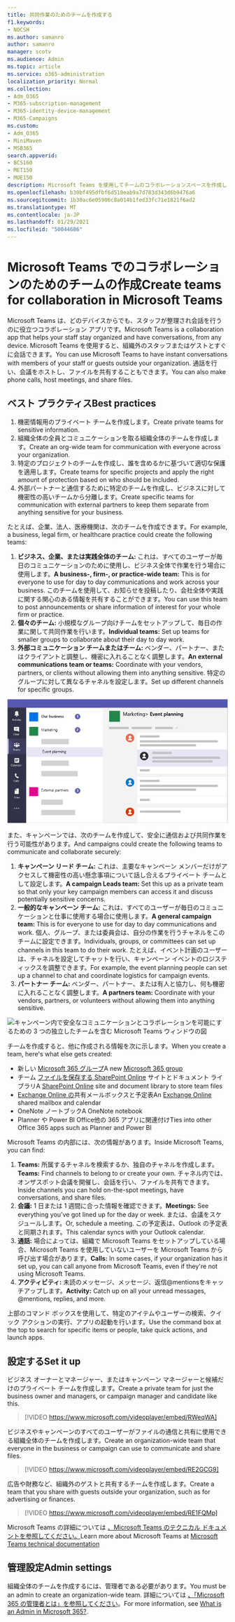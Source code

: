 ```yaml
---
title: 共同作業のためのチームを作成する
f1.keywords:
- NOCSH
ms.author: samanro
author: samanro
manager: scotv
ms.audience: Admin
ms.topic: article
ms.service: o365-administration
localization_priority: Normal
ms.collection:
- Adm_O365
- M365-subscription-management
- M365-identity-device-management
- M365-Campaigns
ms.custom:
- Adm_O365
- MiniMaven
- MSB365
search.appverid:
- BCS160
- MET150
- MOE150
description: Microsoft Teams を使用してチームのコラボレーションスペースを作成します。
ms.openlocfilehash: b30bf495dfbf6d510eab9a7d783d343d6b9476a6
ms.sourcegitcommit: 1b30ac6e05906c8a014b1fed33fc71e1821f6ad2
ms.translationtype: MT
ms.contentlocale: ja-JP
ms.lasthandoff: 01/29/2021
ms.locfileid: "50044686"
---
```

# <a name="create-teams-for-collaboration-in-microsoft-teams"></a><span data-ttu-id="cc48a-103">Microsoft Teams でのコラボレーションのためのチームの作成</span><span class="sxs-lookup"><span data-stu-id="cc48a-103">Create teams for collaboration in Microsoft Teams</span></span>

<span data-ttu-id="cc48a-104">Microsoft Teams は、どのデバイスからでも、スタッフが整理され会話を行うのに役立つコラボレーション アプリです。</span><span class="sxs-lookup"><span data-stu-id="cc48a-104">Microsoft Teams is a collaboration app that helps your staff stay organized and have conversations, from any device.</span></span> <span data-ttu-id="cc48a-105">Microsoft Teams を使用すると、組織外のスタッフまたはゲストとすぐに会話できます。</span><span class="sxs-lookup"><span data-stu-id="cc48a-105">You can use Microsoft Teams to have instant conversations with members of your staff or guests outside your organization.</span></span> <span data-ttu-id="cc48a-106">通話を行い、会議をホストし、ファイルを共有することもできます。</span><span class="sxs-lookup"><span data-stu-id="cc48a-106">You can also make phone calls, host meetings, and share files.</span></span>

## <a name="best-practices"></a><span data-ttu-id="cc48a-107">ベスト プラクティス</span><span class="sxs-lookup"><span data-stu-id="cc48a-107">Best practices</span></span>

1. <span data-ttu-id="cc48a-108">機密情報用のプライベート チームを作成します。</span><span class="sxs-lookup"><span data-stu-id="cc48a-108">Create private teams for sensitive information.</span></span>
1. <span data-ttu-id="cc48a-109">組織全体の全員とコミュニケーションを取る組織全体のチームを作成します。</span><span class="sxs-lookup"><span data-stu-id="cc48a-109">Create an org-wide team for communication with everyone across your organization.</span></span>
1. <span data-ttu-id="cc48a-110">特定のプロジェクトのチームを作成し、誰を含めるかに基づいて適切な保護を適用します。</span><span class="sxs-lookup"><span data-stu-id="cc48a-110">Create teams for specific projects and apply the right amount of protection based on who should be included.</span></span>
1. <span data-ttu-id="cc48a-111">外部パートナーと通信するために特定のチームを作成し、ビジネスに対して機密性の高いチームから分離します。</span><span class="sxs-lookup"><span data-stu-id="cc48a-111">Create specific teams for communication with external partners to keep them separate from anything sensitive for your business.</span></span>

<span data-ttu-id="cc48a-112">たとえば、企業、法人、医療機関は、次のチームを作成できます。</span><span class="sxs-lookup"><span data-stu-id="cc48a-112">For example, a business, legal firm, or healthcare practice could create the following teams:</span></span>

1. <span data-ttu-id="cc48a-113">**ビジネス、企業、または実践全体のチーム:** これは、すべてのユーザーが毎日のコミュニケーションのために使用し、ビジネス全体で作業を行う場合に使用します。</span><span class="sxs-lookup"><span data-stu-id="cc48a-113">**A business-, firm-, or practice-wide team:** This is for everyone to use for day to day communications and work across your business.</span></span> <span data-ttu-id="cc48a-114">このチームを使用して、お知らせを投稿したり、会社全体や実践に関する関心のある情報を共有することができます。</span><span class="sxs-lookup"><span data-stu-id="cc48a-114">You can use this team to post announcements or share information of interest for your whole firm or practice.</span></span>
1. <span data-ttu-id="cc48a-115">**個々のチーム:** 小規模なグループ向けチームをセットアップして、毎日の作業に関して共同作業を行います。</span><span class="sxs-lookup"><span data-stu-id="cc48a-115">**Individual teams:** Set up teams for smaller groups to collaborate about their day to day work.</span></span>
1. <span data-ttu-id="cc48a-116">**外部コミュニケーション チームまたはチーム:** ベンダー、パートナー、またはクライアントと調整し、機密に入れることなく調整します。</span><span class="sxs-lookup"><span data-stu-id="cc48a-116">**An external communications team or teams:** Coordinate with your vendors, partners, or clients without allowing them into anything sensitive.</span></span> <span data-ttu-id="cc48a-117">特定のグループに対して異なるチャネルを設定します。</span><span class="sxs-lookup"><span data-stu-id="cc48a-117">Set up different channels for specific groups.</span></span>

![ビジネス内で安全な通信とコラボレーションを可能にするための 3 つの独立したチームを含む Microsoft Teams ウィンドウの図](../media/m365-democracy-teams-business-collab.png)

<span data-ttu-id="cc48a-119">また、キャンペーンでは、次のチームを作成して、安全に通信および共同作業を行う可能性があります。</span><span class="sxs-lookup"><span data-stu-id="cc48a-119">And campaigns could create the following teams to communicate and collaborate securely:</span></span>

1. <span data-ttu-id="cc48a-120">**キャンペーン リード チーム:** これは、主要なキャンペーン メンバーだけがアクセスして機密性の高い懸念事項について話し合えるプライベート チームとして設定します。</span><span class="sxs-lookup"><span data-stu-id="cc48a-120">**A campaign Leads team:** Set this up as a private team so that only your key campaign members can access it and discuss potentially sensitive concerns.</span></span>
2. <span data-ttu-id="cc48a-121">**一般的なキャンペーン チーム:** これは、すべてのユーザーが毎日のコミュニケーションと仕事に使用する場合に使用します。</span><span class="sxs-lookup"><span data-stu-id="cc48a-121">**A general campaign team:** This is for everyone to use for day to day communications and work.</span></span> <span data-ttu-id="cc48a-122">個人、グループ、または委員会は、自分の作業を行うチャネルをこのチームに設定できます。</span><span class="sxs-lookup"><span data-stu-id="cc48a-122">Individuals, groups, or committees can set up channels in this team to do their work.</span></span> <span data-ttu-id="cc48a-123">たとえば、イベント計画のユーザーは、チャネルを設定してチャットを行い、キャンペーン イベントのロジスティックスを調整できます。</span><span class="sxs-lookup"><span data-stu-id="cc48a-123">For example, the event planning people can set up a channel to chat and coordinate logistics for campaign events.</span></span>
3. <span data-ttu-id="cc48a-124">**パートナー チーム:** ベンダー、パートナー、または有人と協力し、何も機密に入れることなく調整します。</span><span class="sxs-lookup"><span data-stu-id="cc48a-124">**A partners team:** Coordinate with your vendors, partners, or volunteers without allowing them into anything sensitive.</span></span>

![キャンペーン内で安全なコミュニケーションとコラボレーションを可能にするための 3 つの独立したチームを含む Microsoft Teams ウィンドウの図](../media/m365-democracy-teams-collab.png)

<span data-ttu-id="cc48a-126">チームを作成すると、他に作成される情報を次に示します。</span><span class="sxs-lookup"><span data-stu-id="cc48a-126">When you create a team, here's what else gets created:</span></span>

- <span data-ttu-id="cc48a-127">新しい [Microsoft 365 グループ](https://docs.microsoft.com/MicrosoftTeams/office-365-groups)</span><span class="sxs-lookup"><span data-stu-id="cc48a-127">A new [Microsoft 365 group](https://docs.microsoft.com/MicrosoftTeams/office-365-groups)</span></span>
- <span data-ttu-id="cc48a-128">チーム [ファイルを保存する SharePoint Online](https://docs.microsoft.com/MicrosoftTeams/sharepoint-onedrive-interact) サイトとドキュメント ライブラリ</span><span class="sxs-lookup"><span data-stu-id="cc48a-128">A [SharePoint Online](https://docs.microsoft.com/MicrosoftTeams/sharepoint-onedrive-interact) site and document library to store team files</span></span>
- <span data-ttu-id="cc48a-129">[Exchange Online の](https://docs.microsoft.com/MicrosoftTeams/exchange-teams-interact)共有メールボックスと予定表</span><span class="sxs-lookup"><span data-stu-id="cc48a-129">An [Exchange Online](https://docs.microsoft.com/MicrosoftTeams/exchange-teams-interact) shared mailbox and calendar</span></span>
- <span data-ttu-id="cc48a-130">OneNote ノートブック</span><span class="sxs-lookup"><span data-stu-id="cc48a-130">A OneNote notebook</span></span>
- <span data-ttu-id="cc48a-131">Planner や Power BI Office他の 365 アプリに関連付け</span><span class="sxs-lookup"><span data-stu-id="cc48a-131">Ties into other Office 365 apps such as Planner and Power BI</span></span>

<span data-ttu-id="cc48a-132">Microsoft Teams の内部には、次の情報があります。</span><span class="sxs-lookup"><span data-stu-id="cc48a-132">Inside Microsoft Teams, you can find:</span></span>

1. <span data-ttu-id="cc48a-133">**Teams:** 所属するチャネルを検索するか、独自のチャネルを作成します。</span><span class="sxs-lookup"><span data-stu-id="cc48a-133">**Teams:** Find channels to belong to or create your own.</span></span> <span data-ttu-id="cc48a-134">チャネル内では、オンザスポット会議を開催し、会話を行い、ファイルを共有できます。</span><span class="sxs-lookup"><span data-stu-id="cc48a-134">Inside channels you can hold on-the-spot meetings, have conversations, and share files.</span></span>
2. <span data-ttu-id="cc48a-135">**会議:** 1 日または 1 週間に合った情報を確認できます。</span><span class="sxs-lookup"><span data-stu-id="cc48a-135">**Meetings:** See everything you've got lined up for the day or week.</span></span> <span data-ttu-id="cc48a-136">または、会議をスケジュールします。</span><span class="sxs-lookup"><span data-stu-id="cc48a-136">Or, schedule a meeting.</span></span> <span data-ttu-id="cc48a-137">この予定表は、Outlook の予定表と同期されます。</span><span class="sxs-lookup"><span data-stu-id="cc48a-137">This calendar syncs with your Outlook calendar.</span></span>
3. <span data-ttu-id="cc48a-138">**通話:** 場合によっては、組織で Microsoft Teams をセットアップしている場合、Microsoft Teams を使用していないユーザーを Microsoft Teams から呼び出す場合があります。</span><span class="sxs-lookup"><span data-stu-id="cc48a-138">**Calls:** In some cases, if your organization has it set up, you can call anyone from Microsoft Teams, even if they're not using Microsoft Teams.</span></span>
4. <span data-ttu-id="cc48a-139">**アクティビティ:** 未読のメッセージ、メッセージ、返信@mentionsをキャッチアップします。</span><span class="sxs-lookup"><span data-stu-id="cc48a-139">**Activity:** Catch up on all your unread messages, @mentions, replies, and more.</span></span>

<span data-ttu-id="cc48a-140">上部のコマンド ボックスを使用して、特定のアイテムやユーザーの検索、クイック アクションの実行、アプリの起動を行います。</span><span class="sxs-lookup"><span data-stu-id="cc48a-140">Use the command box at the top to search for specific items or people, take quick actions, and launch apps.</span></span>

## <a name="set-it-up"></a><span data-ttu-id="cc48a-141">設定する</span><span class="sxs-lookup"><span data-stu-id="cc48a-141">Set it up</span></span>

<span data-ttu-id="cc48a-142">ビジネス オーナーとマネージャー、またはキャンペーン マネージャーと候補だけのプライベート チームを作成します。</span><span class="sxs-lookup"><span data-stu-id="cc48a-142">Create a private team for just the business owner and managers, or campaign manager and candidate like this.</span></span>

> [!VIDEO https://www.microsoft.com/videoplayer/embed/RWeqWA]

<span data-ttu-id="cc48a-143">ビジネスやキャンペーンのすべてのユーザーがファイルの通信と共有に使用できる組織全体のチームを作成します。</span><span class="sxs-lookup"><span data-stu-id="cc48a-143">Create an organization-wide team that everyone in the business or campaign can use to communicate and share files.</span></span>

> [!VIDEO https://www.microsoft.com/videoplayer/embed/RE2GCG9]

<span data-ttu-id="cc48a-144">広告や財務など、組織外のゲストと共有するチームを作成します。</span><span class="sxs-lookup"><span data-stu-id="cc48a-144">Create a team that you share with guests outside your organization, such as for advertising or finances.</span></span>

> [!VIDEO https://www.microsoft.com/videoplayer/embed/RE1FQMp]

<span data-ttu-id="cc48a-145">Microsoft Teams の詳細については [、Microsoft Teams のテクニカル ドキュメントを参照してください。](https://docs.microsoft.com/microsoftteams/microsoft-teams)</span><span class="sxs-lookup"><span data-stu-id="cc48a-145">Learn more about Microsoft Teams at [Microsoft Teams technical documentation](https://docs.microsoft.com/microsoftteams/microsoft-teams)</span></span>

## <a name="admin-settings"></a><span data-ttu-id="cc48a-146">管理設定</span><span class="sxs-lookup"><span data-stu-id="cc48a-146">Admin settings</span></span>

<span data-ttu-id="cc48a-147">組織全体のチームを作成するには、管理者である必要があります。</span><span class="sxs-lookup"><span data-stu-id="cc48a-147">You must be an admin to create an organization-wide team.</span></span> <span data-ttu-id="cc48a-148">詳細については [、「Microsoft 365 の管理者とは」を参照してください](https://support.office.com/article/what-is-an-admin-e123627e-4892-4461-b9aa-1b6d57a5cfa4?ui=en-US&rs=en-US&ad=US)。</span><span class="sxs-lookup"><span data-stu-id="cc48a-148">For more information, see [What is an Admin in Microsoft 365?](https://support.office.com/article/what-is-an-admin-e123627e-4892-4461-b9aa-1b6d57a5cfa4?ui=en-US&rs=en-US&ad=US).</span></span>
